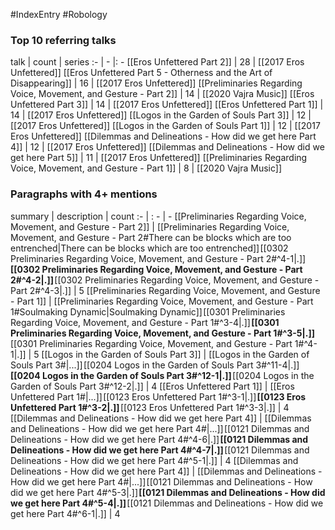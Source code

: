 #IndexEntry #Robology

### Top 10 referring talks
talk | count | series
:- | - |: -
[[Eros Unfettered Part 2]] | 28 | [[2017 Eros Unfettered]]
[[Eros Unfettered Part 5 - Otherness and the Art of Disappearing]] | 16 | [[2017 Eros Unfettered]]
[[Preliminaries Regarding Voice, Movement, and Gesture - Part 2]] | 14 | [[2020 Vajra Music]]
[[Eros Unfettered Part 3]] | 14 | [[2017 Eros Unfettered]]
[[Eros Unfettered Part 1]] | 14 | [[2017 Eros Unfettered]]
[[Logos in the Garden of Souls Part 3]] | 12 | [[2017 Eros Unfettered]]
[[Logos in the Garden of Souls Part 1]] | 12 | [[2017 Eros Unfettered]]
[[Dilemmas and Delineations - How did we get here Part 4]] | 12 | [[2017 Eros Unfettered]]
[[Dilemmas and Delineations - How did we get here Part 5]] | 11 | [[2017 Eros Unfettered]]
[[Preliminaries Regarding Voice, Movement, and Gesture - Part 1]] | 8 | [[2020 Vajra Music]]

### Paragraphs with 4+ mentions
summary | description | count
:- | : - | -
[[Preliminaries Regarding Voice, Movement, and Gesture - Part 2]] | [[Preliminaries Regarding Voice, Movement, and Gesture - Part 2#There can be blocks which are too entrenched\|There can be blocks which are too entrenched]] [[0302 Preliminaries Regarding Voice, Movement, and Gesture - Part 2#^4-1\|.]] **[[0302 Preliminaries Regarding Voice, Movement, and Gesture - Part 2#^4-2\|.]]** [[0302 Preliminaries Regarding Voice, Movement, and Gesture - Part 2#^4-3\|.]] | 5
[[Preliminaries Regarding Voice, Movement, and Gesture - Part 1]] | [[Preliminaries Regarding Voice, Movement, and Gesture - Part 1#Soulmaking Dynamic\|Soulmaking Dynamic]] [[0301 Preliminaries Regarding Voice, Movement, and Gesture - Part 1#^3-4\|.]] **[[0301 Preliminaries Regarding Voice, Movement, and Gesture - Part 1#^3-5\|.]]** [[0301 Preliminaries Regarding Voice, Movement, and Gesture - Part 1#^4-1\|.]] | 5
[[Logos in the Garden of Souls Part 3]] | [[Logos in the Garden of Souls Part 3#\|...]] [[0204 Logos in the Garden of Souls Part 3#^11-4\|.]] **[[0204 Logos in the Garden of Souls Part 3#^12-1\|.]]** [[0204 Logos in the Garden of Souls Part 3#^12-2\|.]] | 4
[[Eros Unfettered Part 1]] | [[Eros Unfettered Part 1#\|...]] [[0123 Eros Unfettered Part 1#^3-1\|.]] **[[0123 Eros Unfettered Part 1#^3-2\|.]]** [[0123 Eros Unfettered Part 1#^3-3\|.]] | 4
[[Dilemmas and Delineations - How did we get here Part 4]] | [[Dilemmas and Delineations - How did we get here Part 4#\|...]] [[0121 Dilemmas and Delineations - How did we get here Part 4#^4-6\|.]] **[[0121 Dilemmas and Delineations - How did we get here Part 4#^4-7\|.]]** [[0121 Dilemmas and Delineations - How did we get here Part 4#^5-1\|.]] | 4
[[Dilemmas and Delineations - How did we get here Part 4]] | [[Dilemmas and Delineations - How did we get here Part 4#\|...]] [[0121 Dilemmas and Delineations - How did we get here Part 4#^5-3\|.]] **[[0121 Dilemmas and Delineations - How did we get here Part 4#^5-4\|.]]** [[0121 Dilemmas and Delineations - How did we get here Part 4#^6-1\|.]] | 4

